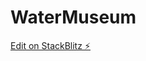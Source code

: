# WaterMuseum

[Edit on StackBlitz ⚡️](https://stackblitz.com/edit/nativescript-stackblitz-templates-v31jdf)